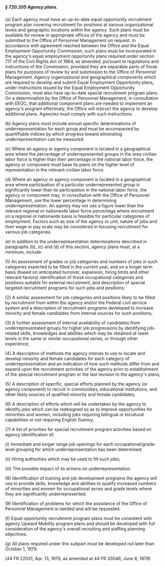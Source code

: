 ##### § 720.205 Agency plans. #####

(a) Each agency must have an up-to-date equal opportunity recruitment program plan covering recruitment for positions at various organizational levels and geographic locations within the agency. Such plans must be available for review in appropriate offices of the agency and must be submitted to the Office of Personnel Management on request. In accordance with agreement reached between the Office and the Equal Employment Opportunity Commission, such plans must be incorporated in the agency's equal employment opportunity plans required under section 717 of the Civil Rights Act of 1964, as amended, pursuant to regulations and instructions of the Commission, provided they are separable parts of those plans for purposes of review by and submission to the Office of Personnel Management. Agency organizational and geographical components which are required to develop and submit Equal Employment Opportunity plans, under instructions issued by the Equal Employment Opportunity Commission, must also have up-to-date special recruitment program plans. On a determination by the Office of Personnel Management, in consultation with EEOC, that additional component plans are needed to implement an agency's program effectively, the Office will instruct the agency to develop additional plans. Agencies must comply with such instructions.

(b) Agency plans must include annual specific determinations of underrepresentation for each group and must be accompanied by quantifiable indices by which progress toward eliminating underrepresentation can be measured.

(c) Where an agency or agency component is located in a geographical area where the percentage of underrepresented groups in the area civilian labor force is higher than their percentage in the national labor force, the agency or component must base its plans on the higher level of representation in the relevant civilian labor force.

(d) Where an agency or agency component is located in a geographical area where participation of a particular underrepresented group is significantly lower than its participation in the national labor force, the agency or component may, in consultation with the Office of Personnel Management, use the lower percentage in determining underrepresentation. An agency may not use a figure lower than the relevant regional or nationwide labor force percentage where recruitment on a regional or nationwide basis is feasible for particular categories of employment. Factors such as size of the agency or unit, nature of jobs and their wage or pay scale may be considered in focusing recruitment for various job categories.

(e) In addition to the underrepresentation determinations described in paragraphs (b), (c) and (d) of this section, agency plans must, at a minimum, include:

(1) An assessment of grades or job categories and numbers of jobs in such categories expected to be filled in the current year, and on a longer term basis (based on anticipated turnover, expansion, hiring limits and other relevant factors) identification of those occupational categories and positions suitable for external recruitment, and description of special targeted recruitment programs for such jobs and positions;

(2) A similar assessment for job categories and positions likely to be filled by recruitment from within the agency and/or the Federal civil service system and a description of recruitment programs developed to increase minority and female candidates from internal sources for such positions;

(3) A further assessment of internal availability of candidates from underrepresentated groups for higher job progressions by identifying job-related skills, knowledges and abilities which may be obtained at lower levels in the same or similar occupational series, or through other experience;

(4) A description of methods the agency intends to use to locate and develop minority and female candidates for each category of underrepresentation and an indication of how such methods differ from and expand upon the recruitment activities of the agency prior to establishment of the special recruitment program or the last revision to the agency's plans;

(5) A description of specific, special efforts planned by the agency (or agency component) to recruit in communities, educational institutions, and other likely sources of qualified minority and female candidates;

(6) A description of efforts which will be undertaken by the agency to identify jobs which can be redesigned so as to improve opportunities for minorities and women, including jobs requiring bilingual or bicultural capabilities or not requiring English fluency.

(7) A list of priorities for special recruitment program activities based on agency identification of:

(i) Immediate and longer range job openings for each occupational/grade-level grouping for which underrepresentation has been determined;

(ii) Hiring authorities which may be used to fill such jobs;

(iii) The possible impact of its actions on underrepresentation.

(8) Identification of training and job development programs the agency will use to provide skills, knowledge and abilities to qualify increased numbers of minorities and women for occupational series and grade levels where they are significantly underrepresented.

(9) Identification of problems for which the assistance of the Office of Personnel Management is needed and will be requested.

(f) Equal opportunity recruitment program plans must be consistent with agency Upward Mobility program plans and should be developed with full consideration of the agency's overall recruiting and staffing planning objectives.

(g) All plans required under this subpart must be developed not later than October 1, 1979.

[44 FR 22031, Apr. 13, 1979, as amended at 44 FR 33046, June 8, 1979]